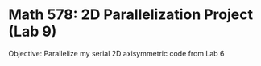 # Math 578: 2D Parallelization Project (Lab 9)

Objective:
Parallelize my serial 2D axisymmetric code from Lab 6
